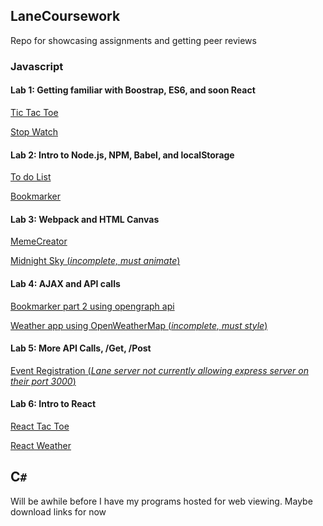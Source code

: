 ## LaneCoursework
Repo for showcasing assignments and getting peer reviews


### Javascript
#### Lab 1: Getting familiar with Boostrap, ES6, and soon React

[Tic Tac Toe](http://citstudent.lanecc.net/~blasherd702/ttt/)

[Stop Watch](http://citstudent.lanecc.net/~blasherd702/stopwatch/)

#### Lab 2: Intro to Node.js, NPM, Babel, and localStorage

[To do List](http://citstudent.lanecc.net/~blasherd702/todolist/)

[Bookmarker](http://citstudent.lanecc.net/~blasherd702/bookmarker/)

#### Lab 3: Webpack and HTML Canvas

[MemeCreator](http://citstudent.lanecc.net/~blasherd702/memeCreator/)

[Midnight Sky (*incomplete, must animate*)](http://citstudent.lanecc.net/~blasherd702/midnightSky/)

#### Lab 4: AJAX and API calls
 
[Bookmarker part 2 using opengraph api](http://citstudent.lanecc.net/~blasherd702/bookmarker/)

[Weather app using OpenWeatherMap (*incomplete, must style*)](http://citstudent.lanecc.net/~blasherd702/weather/)

#### Lab 5: More API Calls, /Get, /Post
[Event Registration (*Lane server not currently allowing express server on their port 3000*)](http://citstudent.lanecc.net/~blasherd702/event/)

#### Lab 6: Intro to React
[React Tac Toe]()

[React Weather]()

## C`#`
Will be awhile before I have my programs hosted for web viewing. Maybe download links for now
